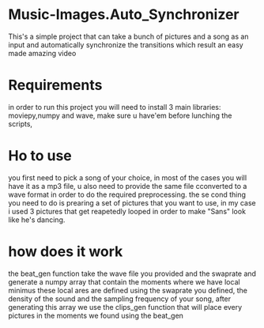 # Music-Images.Auto_Synchronizer
This's a simple project that can take a bunch of pictures and a song as an input and automatically synchronize the transitions which result an easy made amazing video 
# Requirements 
in order to run this project you will need to install 3 main libraries:
moviepy,numpy and wave, make sure u have'em before lunching the scripts,
# Ho to use 
you first need to pick a song of your choice, in most of the cases you will have it as a mp3 file, u also need to provide the same file cconverted to a wave format in order to
do the required preprocessing.
the se cond thing you need to do is prearing a set of pictures that you want to use, in my case i used 3 pictures that get reapetedly looped in order to make "Sans" look like he's dancing.
# how does it work 
the beat_gen function take the wave file you provided and the swaprate and generate a numpy array that contain the moments where we have local minimus
these local ares are defined using the swaprate you defined, the density of the sound and the sampling frequency of your song,
after generating this array we use the clips_gen function that will place every pictures in the moments we found using the beat_gen 
 
